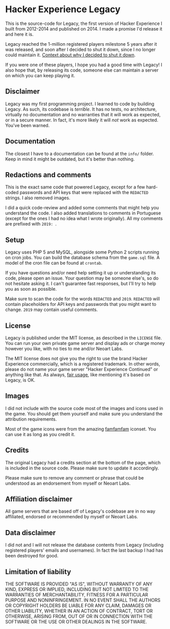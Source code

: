 # Hacker Experience Legacy

This is the source-code for Legacy, the first version of Hacker Experience I built from 2012-2014 and published on 2014. I made a promise I'd release it and here it is.

Legacy reached the 1-million registered players milestone 5 years after it was released, and soon after I decided to shut it down, since I no longer could maintain it. [Context about why I decided to shut it down](https://medium.com/@renatomassaro/updates-on-hacker-experience-legacy-eb5a9e0aee33).

If you were one of these players, I hope you had a good time with Legacy! I also hope that, by releasing its code, someone else can maintain a server on which you can keep playing it.

## Disclaimer

Legacy was my first programming project. I learned to code by building Legacy. As such, its codebase is *terrible*. It has no tests, no architecture, virtually no documentation and no warranties that it will work as expected, or in a secure manner. In fact, it's more likely it will *not* work as expected. You've been warned.

## Documentation

The closest I have to a documentation can be found at the `info/` folder. Keep in mind it might be outdated, but it's better than nothing.

## Redactions and comments

This is the exact same code that powered Legacy, except for a few hard-coded passwords and API keys that were replaced with the `REDACTED` strings. I also removed images.

I did a quick code-review and added some comments that might help you understand the code. I also added translations to comments in Portuguese (except for the ones I had no idea what I wrote originally). All my comments are prefixed with `2019: `.

## Setup

Legacy uses PHP 5 and MySQL, alongside some Python 2 scripts running on cron jobs. You can build the database schema from the `game.sql` file. A model of the cron file can be found at `crontab`.

If you have questions and/or need help setting it up or understanding its code, please open an issue. Your question may be someone else's, so do not hesitate asking it. I can't guarantee fast responses, but I'll try to help you as soon as possible.

Make sure to scan the code for the words `REDACTED` and `2019`. `REDACTED` will contain placeholders for API keys and passwords that you might want to change. `2019` may contain useful comments.

## License

Legacy is published under the MIT license, as described in the `LICENSE` file. You can run your own private game server and display ads or charge money however you like, with no ties to me and/or Neoart Labs.

The MIT license does not give you the right to use the brand Hacker Experience commercially, which is a registered trademark. In other words, please do not name your game server "Hacker Experience Continued" or anything like that. As always, [fair usage](https://support.google.com/legal/answer/4558992?hl=en), like mentioning it's based on Legacy, is OK.

## Images

I did not include with the source code most of the images and icons used in the game. You should get them yourself and make sure you understand the attribution requirements.

Most of the game icons were from the amazing [famfamfam](http://www.famfamfam.com/lab/icons/silk/) iconset. You can use it as long as you credit it.

## Credits

The original Legacy had a credits section at the bottom of the page, which is included in the source code. Please make sure to update it accordingly.

Please make sure to remove any comment or phrase that could be understood as an endorsement from myself or Neoart Labs.

## Affiliation disclaimer

All game servers that are based off of Legacy's codebase are in no way affiliated, endorsed or recommended by myself or Neoart Labs.

## Data disclaimer

I did not and I will not release the database contents from Legacy (including registered players' emails and usernames). In fact the last backup I had has been destroyed for good.

## Limitation of liability

THE SOFTWARE IS PROVIDED "AS IS", WITHOUT WARRANTY OF ANY KIND, EXPRESS OR IMPLIED, INCLUDING BUT NOT LIMITED TO THE WARRANTIES OF MERCHANTABILITY, FITNESS FOR A PARTICULAR PURPOSE AND NONINFRINGEMENT. IN NO EVENT SHALL THE AUTHORS OR COPYRIGHT HOLDERS BE LIABLE FOR ANY CLAIM, DAMAGES OR OTHER LIABILITY, WHETHER IN AN ACTION OF CONTRACT, TORT OR OTHERWISE, ARISING FROM, OUT OF OR IN CONNECTION WITH THE SOFTWARE OR THE USE OR OTHER DEALINGS IN THE SOFTWARE.
